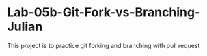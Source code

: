 # Lab-05b-Git-Fork-vs-Branching-Julian

This project is to practice git forking and branching with pull request
